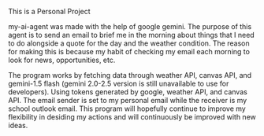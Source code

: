 This is a Personal Project

my-ai-agent was made with the help of google gemini. The purpose of this agent is to send an email to brief me in the morning about things that I need to do alongside a quote for the day and the weather condition. The reason for making this is because my habit of checking my email each morning to look for news, opportunities, etc. 

The program works by fetching data through weather API, canvas API, and gemini-1.5 flash (gemini 2.0-2.5 version is still unavailable to use for developers). Using tokens generated by google, weather API, and canvas API. The email sender is set to my personal email while the receiver is my school outlook email. This program will hopefully continue to improve my flexibility in desiding my actions and will continuously be improved with new ideas.

